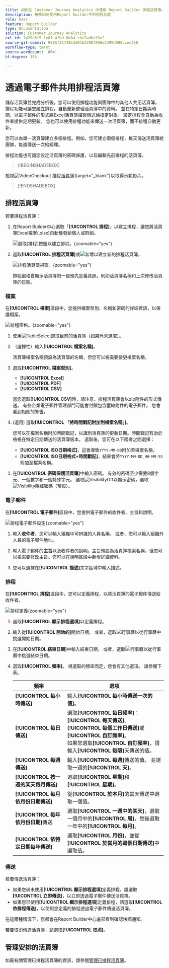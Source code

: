```yaml
---
title: 如何在 Customer Journey Analytics 中使用 Report Builder 排程活頁簿。
description: 瞭解如何使用Report Builder中的排程功能
role: User
feature: Report Builder
type: Documentation
solution: Customer Journey Analytics
exl-id: 7429d8f9-1e8f-4fbd-8b04-cbe7adbff3e2
source-git-commit: 9505f21748b3d94b2398f898e5399d095ccec260
workflow-type: tm+mt
source-wordcount: '864'
ht-degree: 15%

---
```


# 透過電子郵件共用排程活頁簿

儲存活頁簿並完成分析後，您可以使用排程功能與團隊中的其他人共用活頁簿。 排程功能可讓您建立排程，自動重新整理活頁簿中的資料。 並在特定日期與時間，以電子郵件的形式將Excel活頁簿檔案傳送給指定對象。 設定排程會自動為收件者提供定期更新。 您也可以使用排程功能來傳送一次活頁簿，而不排程自動更新。

您可以為單一活頁簿建立多個排程。例如，您可建立兩個排程，每天傳送活頁簿給團隊，每週傳送一次給經理。

排程功能也可讓您設定活頁簿的密碼保護，以及編輯先前排程的活頁簿。


>[!BEGINSHADEBOX]

檢視![VideoCheckout](/help/assets/icons/VideoCheckedOut.svg) [排程活頁簿](https://video.tv.adobe.com/v/3413079/?quality=12&learn=on){target="_blank"}以取得示範影片。

>[!ENDSHADEBOX]


## 排程活頁簿

若要排程活頁簿：

1. 在Report Builder中心選取「**[!UICONTROL 排程]**」以建立排程，讓您將活頁簿Excel檔案(.xlsx)自動散發給個人或群組。

   ![選取[排程]按鈕以建立排程。](./assets/schedule.png){zoomable="yes"}

1. 選取&#x200B;**[!UICONTROL 排程活頁簿]**&#x200B;或![新增](/help/assets/icons/Add.svg)以建立新的排程活頁簿。

   ![排程活頁簿視窗。](./assets/schedule-workbook.png){zoomable="yes"}

   排程窗格會顯示活頁簿的一些預先定義資訊，例如活頁簿名稱和上次修改活頁簿的日期。

### 檔案

在&#x200B;**[!UICONTROL 檔案]**&#x200B;區段中，您提供檔案型別、名稱和密碼的詳細資訊，以保護檔案。

![排程窗格。](./assets/schedule-pane.png){zoomable="yes"}

1. 使用![TableSelect](/help/assets/icons/TableSelect.svg)選取目前的活頁簿（如果尚未選取）。

1. （選擇性）輸入&#x200B;**[!UICONTROL 檔案名稱]**。

   活頁簿檔案名稱預設為活頁簿的名稱，但您可以視需要變更檔案名稱。

1. 選取&#x200B;**[!UICONTROL 檔案型別]**。

   * **[!UICONTROL Excel]**
   * **[!UICONTROL PDF]**
   * **[!UICONTROL CSV]**

   當您選取&#x200B;**[!UICONTROL CSV]**&#x200B;時，請注意，排程活頁簿會以zip附件的形式傳送。 有些企業電子郵件管理部門可能會封鎖包含壓縮附件的電子郵件。 您會看到相應的警告。

1. (選用) 選取&#x200B;**[!UICONTROL 「將時間戳記附加到檔案名稱」]**。

   您可以在檔案名稱附加時間戳記，以識別活頁簿的更新日期。時間戳記有助於檢視在特定日期傳送的活頁簿版本。 選取後，您可在以下兩者之間選擇：

   * **[!UICONTROL ISO日期格式]**，這會導致`YYYY-MM-DD`附加至檔案名稱。
   * **[!UICONTROL ISO日期格式+時間戳記]**，結果會將`YYYY-MM-DD_HH-MM-SS`附加至檔案名稱。

<!-- Does no longer seem to be an option? 
1. (Optional) Select **.zip compression** to compress the file and set up password protection on the file.

    When you make this selection, you're prompted to enter a password to open the file. This is helpful if you have concerns about data security and you want to password protect the workbook. Protecting the file with a password requires you to select **.zip compression**. The password must be at least 8 characters and contain a number and a special character.

    ![Enter a password in the Password protect the workbook field.](./assets/zip-compression.png){zoomable="yes"}{width="55%"}
-->

1. 在&#x200B;**[!UICONTROL 密碼保護活頁簿]**&#x200B;中輸入密碼。 有效的密碼至少需要8個字元、一個數字和一個特殊字元。 選取![VisibilityOff](/help/assets/icons/VisibilityOff.svg)以顯示密碼，選取![Visibility](/help/assets/icons/Visibility.svg)隱藏密碼（預設）。


### 電子郵件

在&#x200B;**[!UICONTROL 電子郵件]**&#x200B;區段中，您提供電子郵件的收件者、主旨和說明。

![排程電子郵件設定](assets/schedule-email.png){zoomable="yes"}

1. 輸入&#x200B;**收件者**。您可以輸入組織中可辨識的人員名稱。 或者，您可以輸入組織外人員的電子郵件地址。

1. 輸入電子郵件的&#x200B;**主旨**&#x200B;以及收件者的說明。主旨預設為活頁簿檔案名稱，但您可以視需要修改主旨。您可以在說明區段中新增詳細資料。

1. 您可以選擇在&#x200B;**[!UICONTROL 描述]**&#x200B;文字區域中輸入描述。


### 排程

在&#x200B;**[!UICONTROL 排程]**&#x200B;區段中，您可以定義排程，以將活頁簿的電子郵件傳送給收件者。

![排程定義](assets/schedule-enable.png){zoomable="yes"}

1. 選取&#x200B;**[!UICONTROL 顯示排程選項]**&#x200B;以定義排程。

1. 輸入從&#x200B;**[!UICONTROL 開始的]**&#x200B;開始日期。 或者，選取![行事曆](/help/assets/icons/Calendar.svg)以從行事曆中挑選開始日期。

1. 在&#x200B;**[!UICONTROL 結束日期]**&#x200B;中輸入結束日期。 或者，選取![行事曆](/help/assets/icons/Calendar.svg)以從行事曆中挑選結束日期。

1. 選取&#x200B;**[!UICONTROL 頻率]**。 視選取的頻率而定，您會有其他選項。 請參閱下表。

   | 頻率 | 選項 |
   |---|---|
   | **[!UICONTROL 每小時傳送]** | 輸入&#x200B;**[!UICONTROL 每小時傳送一次的值]**。 |
   | **[!UICONTROL 每日傳送]** | 選取&#x200B;**[!UICONTROL 每日頻率]**： **[!UICONTROL 每天傳送]**、**[!UICONTROL 每個工作日傳送]**&#x200B;或&#x200B;**[!UICONTROL 自訂頻率]**。<br/>如果您選取&#x200B;**[!UICONTROL 自訂頻率]**，請輸入&#x200B;**[!UICONTROL 每隔]**&#x200B;天傳送的值。 |
   | **[!UICONTROL 每週傳送]** | 輸入&#x200B;**[!UICONTROL 每週]**&#x200B;傳送的值。 並選取一週的&#x200B;**[!UICONTROL 天]**。 |
   | **[!UICONTROL 按一週的某天每月傳送]** | 選取&#x200B;**[!UICONTROL 星期]**&#x200B;和&#x200B;**[!UICONTROL 星期]**。 |
   | **[!UICONTROL 每月依月份日期傳送]** | 從&#x200B;**[!UICONTROL 於本月]**&#x200B;的當天傳送中選取一個值。 |
   | **[!UICONTROL 每年依月份日期]**&#x200B;傳送 | 選取&#x200B;**[!UICONTROL 一週中的某天]**，選取一個月中的&#x200B;**[!UICONTROL 周]**，然後選取一年中的&#x200B;**[!UICONTROL 每月]**。 |
   | **[!UICONTROL 依特定日期每年傳送]** | 選取&#x200B;**[!UICONTROL 月份]**，並從&#x200B;**[!UICONTROL 於當月的這個日期傳送]**&#x200B;中選取值。 |

### 傳送

若要傳送活頁簿：

* 如果您尚未使用&#x200B;**[!UICONTROL 顯示排程選項]**&#x200B;定義排程，請選取&#x200B;**[!UICONTROL 立即傳送]**，以立即透過電子郵件傳送活頁簿。
* 如果您已使用&#x200B;**[!UICONTROL 顯示排程選項]**&#x200B;定義排程，請選取&#x200B;**[!UICONTROL 依排程傳送]**，以使用您定義的排程透過電子郵件傳送活頁簿。

在這兩種情況下，您都會在Report Builder中心底部看到確認快顯通知。

若要取消傳送活頁簿，請選取&#x200B;**[!UICONTROL 取消]**。

## 管理安排的活頁簿

如需有關管理已排程活頁簿的資訊，請參閱[管理已排程活頁簿](/help/report-builder/manage-schedules-reportbuilder.md)。

